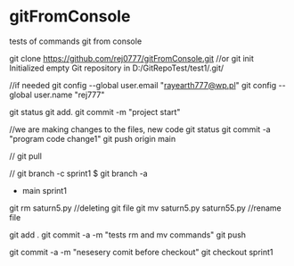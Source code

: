 # gitFromConsole
tests of commands git from console

git clone https://github.com/rej0777/gitFromConsole.git
//or
git init
Initialized empty Git repository in D:/GitRepoTest/test1/.git/

//if needed
  git config --global user.email "rayearth777@wp.pl"
  git config --global user.name "rej777"
  
git status
git add.
git commit -m "project start"

//we are making changes to the files, new code
git status
git commit -a "program code change1"
git push origin main

//
git pull

//
git branch -c sprint1
$ git branch -a
* main
  sprint1
  
git rm saturn5.py //deleting git file
git mv saturn5.py saturn55.py //rename file

git add .
git commit -a -m "tests rm and mv commands"
git push

git commit -a -m "nesesery comit before checkout"
git checkout sprint1
